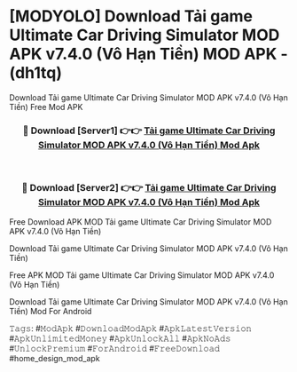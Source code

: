 # [MODYOLO] Download Tải game Ultimate Car Driving Simulator MOD APK v7.4.0 (Vô Hạn Tiền) MOD APK - (dh1tq)
Download Tải game Ultimate Car Driving Simulator MOD APK v7.4.0 (Vô Hạn Tiền) Free Mod APK

<div align="center">
<h3>🔴 Download [Server1] 👉👉 <a href="https://apk-comot.site?title=Tải_game_Ultimate_Car_Driving_Simulator_MOD_APK_v7.4.0_(Vô_Hạn_Tiền)">Tải game Ultimate Car Driving Simulator MOD APK v7.4.0 (Vô Hạn Tiền) Mod Apk</a></h3><br>

<h3>🔴 Download [Server2] 👉👉 <a href="https://apk-comot.site?title=Tải_game_Ultimate_Car_Driving_Simulator_MOD_APK_v7.4.0_(Vô_Hạn_Tiền)">Tải game Ultimate Car Driving Simulator MOD APK v7.4.0 (Vô Hạn Tiền) Mod Apk</a></h3>
</div>


Free Download APK MOD Tải game Ultimate Car Driving Simulator MOD APK v7.4.0 (Vô Hạn Tiền)

Download Tải game Ultimate Car Driving Simulator MOD APK v7.4.0 (Vô Hạn Tiền) 

Free APK MOD Tải game Ultimate Car Driving Simulator MOD APK v7.4.0 (Vô Hạn Tiền) 

Download Tải game Ultimate Car Driving Simulator MOD APK v7.4.0 (Vô Hạn Tiền) Mod For Android

𝚃𝚊𝚐𝚜: #𝙼𝚘𝚍𝙰𝚙𝚔 #𝙳𝚘𝚠𝚗𝚕𝚘𝚊𝚍𝙼𝚘𝚍𝙰𝚙𝚔 #𝙰𝚙𝚔𝙻𝚊𝚝𝚎𝚜𝚝𝚅𝚎𝚛𝚜𝚒𝚘𝚗 #𝙰𝚙𝚔𝚄𝚗𝚕𝚒𝚖𝚒𝚝𝚎𝚍𝙼𝚘𝚗𝚎𝚢 #𝙰𝚙𝚔𝚄𝚗𝚕𝚘𝚌𝚔𝙰𝚕𝚕 #𝙰𝚙𝚔𝙽𝚘𝙰𝚍𝚜 #𝚄𝚗𝚕𝚘𝚌𝚔𝙿𝚛𝚎𝚖𝚒𝚞𝚖 #𝙵𝚘𝚛𝙰𝚗𝚍𝚛𝚘𝚒𝚍 #𝙵𝚛𝚎𝚎𝙳𝚘𝚠𝚗𝚕𝚘𝚊𝚍 #home_design_mod_apk